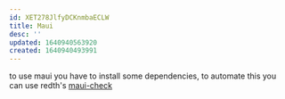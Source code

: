 ```yaml
---
id: XET278JlfyDCKnmbaECLW
title: Maui
desc: ''
updated: 1640940563920
created: 1640940493991
---
```


to use maui you have to install some dependencies,
to automate this you can use redth's [maui-check](https://github.com/Redth/dotnet-maui-check)
